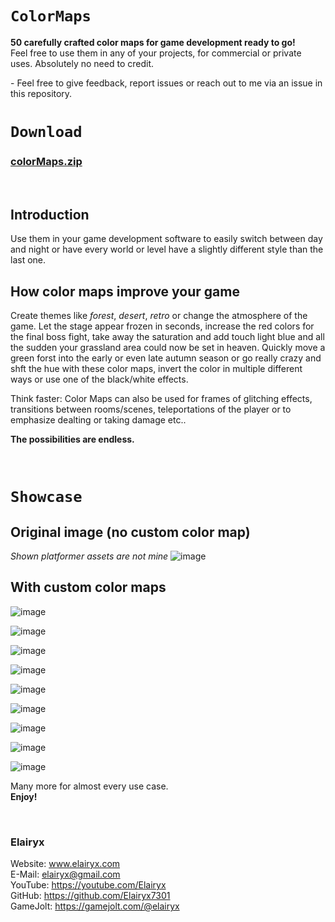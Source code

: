 # `ColorMaps`
**50 carefully crafted color maps for game development ready to go!**<br>
Feel free to use them in any of your projects, for commercial or private uses. Absolutely no need to credit.

\- Feel free to give feedback, report issues or reach out to me via an issue in this repository.
# `Download`
### **[colorMaps.zip](https://github.com/Elairyx7301/ColorMaps/files/8140130/colorMaps.zip)**

 

## Introduction
Use them in your game development software to easily switch between day and night or have every world or level have a slightly different style than the last one.

## How color maps improve your game
Create themes like *forest*, *desert*, *retro* or change the atmosphere of the game. Let the stage appear frozen in seconds, increase the red colors for the final boss fight,
take away the saturation and add touch light blue and all the sudden your grassland area could now be set in heaven. Quickly move a green forst into the early or even late
autumn season or go really crazy and shft the hue with these color maps, invert the color in multiple different ways or use one of the black/white effects.

Think faster: Color Maps can also be used for frames of glitching effects, transitions between rooms/scenes, teleportations of the player or to emphasize dealting or
taking damage etc..

**The possibilities are endless.**


 

# `Showcase`
## Original image (no custom color map)
*Shown platformer assets are not mine*
![image](https://user-images.githubusercontent.com/83909121/155691018-cd14918e-e2ce-42a5-950f-7e70fa68dba9.png)

## With custom color maps
![image](https://user-images.githubusercontent.com/83909121/155691338-25e22d16-4d2e-49f5-948d-77216022ebc1.png)

![image](https://user-images.githubusercontent.com/83909121/155691361-1cc6cbbb-3863-4019-ade6-7f7e6dfba711.png)

![image](https://user-images.githubusercontent.com/83909121/155691301-c7e19abe-19ce-443a-b3e8-eeea05e02990.png)

![image](https://user-images.githubusercontent.com/83909121/155691266-4529b36f-9f25-4fad-96c0-42cb93ea17a0.png)

![image](https://user-images.githubusercontent.com/83909121/155691319-511296cb-7bcf-4de7-bab7-b911ecd6aada.png)

![image](https://user-images.githubusercontent.com/83909121/155691420-02e2423f-e4d6-4abd-8a38-c495c402da61.png)

![image](https://user-images.githubusercontent.com/83909121/155691429-0bac9928-5581-4e76-b245-d6571c55bf6a.png)

![image](https://user-images.githubusercontent.com/83909121/155691485-d6ce3371-9bf3-442e-8316-b0c5965def3f.png)

![image](https://user-images.githubusercontent.com/83909121/155691465-d4002071-4e80-438b-b0d2-04e6dc815267.png)

Many more for almost every use case.<br>
**Enjoy!**

 

### Elairyx
Website: www.elairyx.com<br>
E-Mail: [elairyx@gmail.com](mailto:elairyx@gmail.com)<br>
YouTube: https://youtube.com/Elairyx<br>
GitHub: https://github.com/Elairyx7301<br>
GameJolt: https://gamejolt.com/@elairyx
